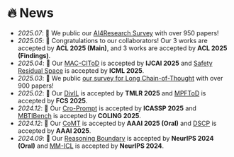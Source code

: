 <!--
 * @Author: Qiguang Chen
 * @LastEditors: Qiguang Chen
 * @Date: 2023-10-10 21:30:10
 * @LastEditTime: 2025-05-19 10:22:15
 * @Description: 
 * 
-->
# 🔥 News
- *2025.07*:  🎉 We public our [AI4Research Survey](https://arxiv.org/abs/2507.01903) with over 950 papers!
- *2025.05*:  🎉 Congratulations to our collaborators! Our 3 works are accepted by **ACL 2025 (Main)**, and 3 works are accepted by **ACL 2025 (Findings)**.
- *2025.04*:  🎉 Our [MAC-CIToD](xxx) is accepted by **IJCAI 2025** and [Safety Residual Space](https://arxiv.org/abs/2502.09674) is accepted by **ICML 2025**.
- *2025.03*: 🎉 We public [our survey for Long Chain-of-Thought](https://arxiv.org/abs/2503.09567) with over 900 papers!
- *2025.02*:  🎉 Our [DivIL](https://openreview.net/forum?id=2Zan4ATYsh) is accepted by **TMLR 2025** and [MPFToD](https://link.springer.com/article/10.1007/s11704-024-3778-9) is accepted by **FCS 2025**.
- *2024.12*: 🎉 Our [Cro-Prompt](https://arxiv.org/abs/2406.10505) is accepted by **ICASSP 2025** and [MBTIBench](https://aclanthology.org/2025.coling-main.339/) is accepted by **COLING 2025**.
- *2024.12*: 🎉 Our [CoMT](https://arxiv.org/abs/2412.12932) is accepted by **AAAI 2025 (Oral)** and [DSCP](https://ojs.aaai.org/index.php/AAAI/article/view/34688) is accepted by **AAAI 2025**.
- *2024.09*: 🎉 Our [Reasoning Boundary](https://arxiv.org/abs/2410.05695) is accepted by **NeurIPS 2024 (Oral)** and [MM-ICL](https://openreview.net/forum?id=REVdYKGcfb) is accepted by **NeurIPS 2024**.


<!--
- *2024.05*: 🎉 Our [M3CoT](https://aclanthology.org/2024.acl-long.446.pdf) is accepted by **ACL 2024 (Oral)** and [Auto-CAP](https://aclanthology.org/2024.findings-acl.546.pdf) is accepted by **ACL 2024 (Findings)**.
- - *2024.04*: 🎉 Our [DPF](https://www.ijcai.org/proceedings/2024/0715.pdf) is accepted by **IJCAI 2024**.
- *2024.01*: 🎉 Our [Tree-Planner](https://arxiv.org/abs/2310.08582) are accepted by ICLR 2024.
- *2023.10*: 🎉 Our [Cross-lingual Prompting](https://arxiv.org/abs/2310.14799) and [End-to-end Task-oriented Dialogue Survey](https://arxiv.org/abs/2311.09008) are accepted by EMNLP 2023 (Oral).
- *2023.08*: 🎉Our [survey](https://aclanthology.org/2023.ccl-2.pdf#page=93) about LLM Competency is accepted by CCL 2023.
- *2023.08*: 🔥 We release [HuoZi](https://github.com/HIT-SCIR/huozi) (⭐️100+)
- *2023.07*: 🔥 We release unified SLU toolkit ([OpenSLU](https://aclanthology.org/2023.acl-demo.9/)), which is accepted by ACL 2023 (Demo).
- *2023.07*: Our works ([CLIPText](https://aclanthology.org/2023.findings-acl.69/) and [MMSD2.0](https://aclanthology.org/2023.findings-acl.689/)) are accepted by ACL 2023 (Findings).
- *2023.06*: 🎉 Luckily, I win an outstanding graduate of HIT!
- *2022.10*: 🎉 Fortunately, I win the CCF Excellent College Students  Price!  
- *2022.10*: 🎉 Our paper achieves the **Best Paper** in EMNLP MMNLU2022 WorkShop.
- *2022.09*: I formally join SCIR, HIT.
- *2022.08*: 🎉 Our follow-up work on inconsistency in task-oriented dialogue systems is accepted by COLING2022. Thanks for co-authors from HIT, HKU, BUAA, CUMC!
- *2022.08*: 🎉 More exciting, our team win the first price in [MMNLU-22 Competition](https://mmnlu-22.github.io/Competition/). -->